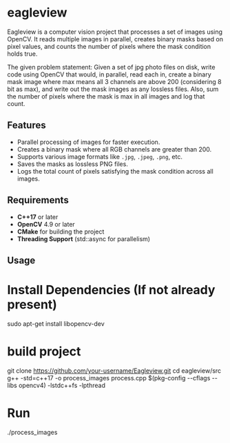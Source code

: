 # eagleview

Eagleview is a computer vision project that processes a set of images using OpenCV. It reads multiple images in parallel, creates binary masks based on pixel values, and counts the number of pixels where the mask condition holds true.

The given problem statement:
Given a set of jpg photo files on disk, write code using OpenCV that would, in parallel, read each in, 
create a binary mask image where max means all 3 channels are above 200 (considering 8 bit as max), and write out 
the mask images as any lossless files. Also, sum the number of pixels where the mask is max in all images 
and log that count.

## Features
- Parallel processing of images for faster execution.
- Creates a binary mask where all RGB channels are greater than 200.
- Supports various image formats like `.jpg`, `.jpeg`, `.png`, etc.
- Saves the masks as lossless PNG files.
- Logs the total count of pixels satisfying the mask condition across all images.

## Requirements

- **C++17** or later
- **OpenCV** 4.9 or later
- **CMake** for building the project
- **Threading Support** (std::async for parallelism)

## Usage
# Install Dependencies (If not already present)
sudo apt-get install libopencv-dev

# build project
git clone https://github.com/your-username/Eagleview.git
cd eagleview/src
g++ -std=c++17 -o process_images process.cpp $(pkg-config --cflags --libs opencv4) -lstdc++fs -lpthread

# Run
./process_images



